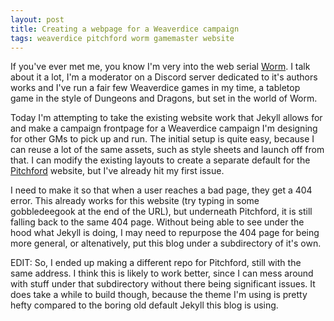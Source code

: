```yaml
---
layout: post
title: Creating a webpage for a Weaverdice campaign
tags: weaverdice pitchford worm gamemaster website
---
```


If you've ever met me, you know I'm very into the web serial 
[Worm](https://parahumans.wordpress.com/). I talk about it a lot, I'm a 
moderator on a Discord server dedicated to it's authors works and I've run a 
fair few Weaverdice games in my time, a tabletop game in the style of 
Dungeons and Dragons, but set in the world of Worm.

Today I'm attempting to take the existing website work that Jekyll allows for
and make a campaign frontpage for a Weaverdice campaign I'm designing for other 
GMs to pick up and run. The initial setup is quite easy, because I can reuse 
a lot of the same assets, such as style sheets and launch off from that. I can 
modify the existing layouts to create a separate default for the 
[Pitchford](https://wellwick.github.io/Pitchford) website, but I've already 
hit my first issue.

I need to make it so that when a user reaches a bad page, they get a 404 error. 
This already works for this website (try typing in some gobbledeegook at the 
end of the URL), but underneath Pitchford, it is still falling back to the same 
404 page. Without being able to see under the hood what Jekyll is doing, I may 
need to repurpose the 404 page for being more general, or altenatively, put 
this blog under a subdirectory of it's own.

EDIT: So, I ended up making a different repo for Pitchford, still with the same 
address. I think this is likely to work better, since I can mess around with 
stuff under that subdirectory without there being significant issues. It does 
take a while to build though, because the theme I'm using is pretty hefty 
compared to the boring old default Jekyll this blog is using.
